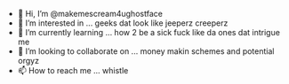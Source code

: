 - 👋 Hi, I’m @makemescream4ughostface
- 👀 I’m interested in ... geeks dat look like jeeperz creeperz
- 🌱 I’m currently learning ... how 2 be a sick fuck like da ones dat intrigue me 
- 💞️ I’m looking to collaborate on ... money makin schemes and potential orgyz 
- 📫 How to reach me ... whistle 

<!---
makemescream4ughostface/makemescream4ughostface is a ✨ special ✨ repository because its `README.md` (this file) appears on your GitHub profile.
You can click the Preview link to take a look at your changes.
--->
